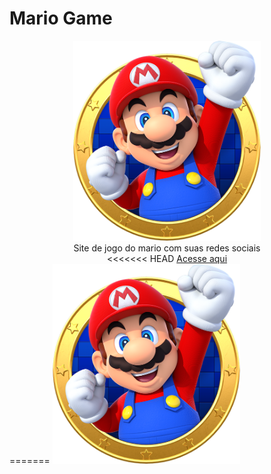 # Mario Game

<div align=center>
     <a href="https://ezequielboucher.github.io/AulaGIT/"> <img src="./assets/img/Mario.png" width=300></a>
</div>

<div align=center>Site de jogo do mario com suas redes sociais </div>


<div align=center>
<<<<<<< HEAD
     <a href="https://ezequielboucher.github.io/AulaGIT/"> Acesse aqui</a>
</div>
=======
     <img src="./assets/img/Mario.png" width=300>
</div>
